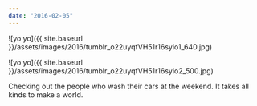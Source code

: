 ```yaml
---
date: "2016-02-05"
---
```


![yo yo]({{ site.baseurl }}/assets/images/2016/tumblr_o22uyqfVH51r16syio1_640.jpg)

![yo yo]({{ site.baseurl }}/assets/images/2016/tumblr_o22uyqfVH51r16syio2_500.jpg)

Checking out the people who wash their cars at the weekend. It takes all kinds to make a world.
